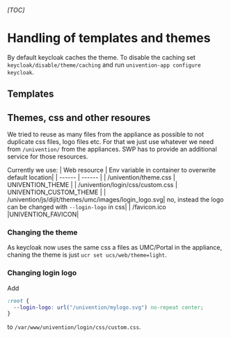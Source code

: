 _[TOC]_

# Handling of templates and themes

By default keycloak caches the theme. To disable the caching set
`keycloak/disable/theme/caching` and run
`univention-app configure keycloak`.

## Templates

## Themes, css and other resoures

We tried to reuse as many files from the appliance as possible to not
duplicate css files, logo files etc. For that we just use whatever we need
from `/univention/` from the appliances. SWP has to provide an additional
service for those resources.

Currently we use:
| Web resource | Env variable in container to overwrite default location|
| ------ | ------ |
| /univention/theme.css     |     UNIVENTION_THEME   |
| /univention/login/css/custom.css      |   UNIVENTION_CUSTOM_THEME     |
| /univention/js/dijit/themes/umc/images/login_logo.svg| no, instead the logo can be changed with `--login-logo` in css|
| /favicon.ico |UNIVENTION_FAVICON|

### Changing the theme

As keycloak now uses the same css a files as UMC/Portal in the appliance, chaning the theme is just `ucr set ucs/web/theme=light`.

### Changing login logo

Add
```css
:root {
  --login-logo: url("/univention/mylogo.svg") no-repeat center;
}
```
to `/var/www/univention/login/css/custom.css`.
